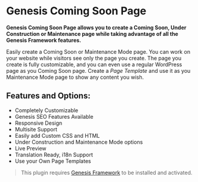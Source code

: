 # Genesis Coming Soon Page

**Genesis Coming Soon Page allows you to create a Coming Soon, Under Construction or Maintenance page while taking advantage of all the Genesis Framework features.**

Easily create a Coming Soon or Maintenance Mode page. You can work on your website while visitors see only the page you create. The page you create is fully customizable, and you can even use a regular WordPress page as you Coming Soon page. Create a _Page Template_ and use it as you Maintenance Mode page to show any content you wish.

## Features and Options:

* Completely Customizable
* Genesis SEO Features Available
* Responsive Design
* Multisite Support
* Easily add Custom CSS and HTML
* Under Construction and Maintenance Mode options
* Live Preview
* Translation Ready, i18n Support
* Use your Own Page Templates

> This plugin requires [Genesis Framework](http://www.studiopress.com/ "Buy Genesis from StudioPress") to be installed and activated.
